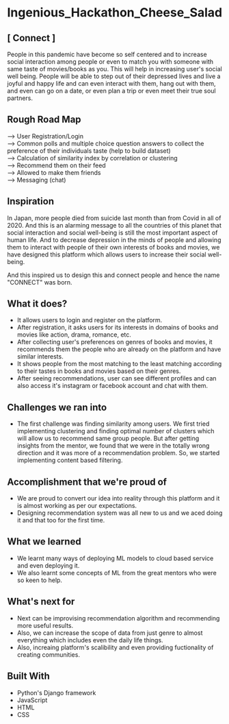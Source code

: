 # Ingenious_Hackathon_Cheese_Salad

## [ Connect ]

People in this pandemic have become so self centered and to increase social interaction among people or even to match you with someone with same taste of movies/books as you. This will help in increasing user's social well being. People will be able to step out of their depressed lives and live a joyful and happy life and can even interact with them, hang out with them, and even can go on a date, or even plan a trip or even meet their true soul partners.

## Rough Road Map

--> User Registration/Login <br>--> Common polls and multiple choice question answers to collect the preference of their individuals taste (help to build dataset) <br>--> Calculation of similarity index by correlation or clustering <br>--> Recommend them on their feed <br>--> Allowed to make them friends <br>--> Messaging (chat)

## Inspiration

In Japan, more people died from suicide last month than from Covid in all of 2020. And this is an alarming message to all the countries of this planet that social interaction and social well-being is still the most important aspect of human life. And to decrease depression in the minds of people and allowing them to interact with people of their own interests of books and movies, we have designed this platform which allows users to increase their social well-being.

And this inspired us to design this and connect people and hence the name "CONNECT" was born.

## What it does?

- It allows users to login and register on the platform. 
- After registration, it asks users for its interests in domains of books and movies like action, drama, romance, etc.
- After collecting user's preferences on genres of books and movies, it recommends them the people who are already on the platform and have similar interests.
- It shows people from the most matching to the least matching according to their tastes in books and movies based on their genres.
- After seeing recommendations, user can see different profiles and can also access it's instagram or facebook account and chat with them.

## Challenges we ran into

- The first challenge was finding similarity among users. We first tried implementing clustering and finding optimal number of clusters which will allow us to recommend same group people. But after getting insights from the mentor, we found that we were in the totally wrong direction and it was more of a recommendation problem. So, we started implementing content based filtering.


## Accomplishment that we're proud of

- We are proud to convert our idea into reality through this platform and it is almost working as per our expectations.
- Designing recommendation system was all new to us and we aced doing it and that too for the first time.

## What we learned

- We learnt many ways of deploying ML models to cloud based service and even deploying it.
- We also learnt some concepts of ML from the great mentors who were so keen to help.

## What's next for

- Next can be improvising recommendation algorithm and recommending more useful results.
- Also, we can increase the scope of data from just genre to almost everything which includes even the daily life things.
- Also, increaing platform's scalibility and even providing fuctionality of creating communities.

## Built With
- Python's Django framework
- JavaScript
- HTML
- CSS
